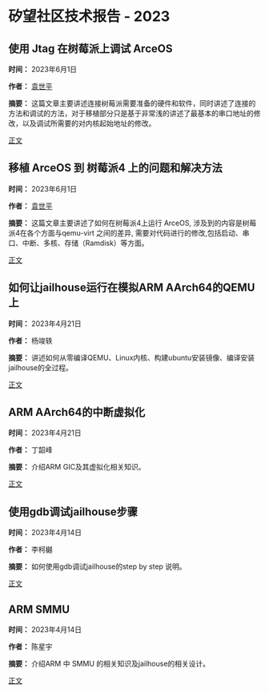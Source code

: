 # 矽望社区技术报告 - 2023


## 使用 Jtag 在树莓派上调试 ArceOS

**时间：** 2023年6月1日

**作者：** [袁世平](robert_yuan@pku.edu.cn)

**摘要：** 这篇文章主要讲述连接树莓派需要准备的硬件和软件，同时讲述了连接的方法和调试的方法，对于移植部分只是基于非常浅的讲述了最基本的串口地址的修改，以及调试所需要的对内核起始地址的修改。

[正文](Raspi4-debug-with-jtag.md)

## 移植 ArceOS 到 树莓派4 上的问题和解决方法

**时间：** 2023年6月1日

**作者：** [袁世平](robert_yuan@pku.edu.cn)

**摘要：** 这篇文章主要讲述了如何在树莓派4上运行 ArceOS, 涉及到的内容是树莓派4在各个方面与qemu-virt 之间的差异, 需要对代码进行的修改,包括启动、串口、中断、多核、存储（Ramdisk）等方面。

[正文](How-to-run-ArceOS-on-raspi4.md)


## 如何让jailhouse运行在模拟ARM AArch64的QEMU上

**时间：** 2023年4月21日

**作者：** 杨竣轶

**摘要：** 讲述如何从零编译QEMU、Linux内核、构建ubuntu安装镜像、编译安装jailhouse的全过程。

[正文](20230421_ARM64-QEMU-jailhouse.md)


## ARM AArch64的中断虚拟化

**时间：** 2023年4月21日

**作者：** 丁韶峰

**摘要：** 介绍ARM GIC及其虚拟化相关知识。

[正文](20230421_gicv.md)


## 使用gdb调试jailhouse步骤

**时间：** 2023年4月14日

**作者：** 李柯樾

**摘要：** 如何使用gdb调试jailhouse的step by step 说明。

[正文](20230414_gdb_debug_jailhouse.md)


## ARM SMMU 

**时间：** 2023年4月14日

**作者：** 陈星宇

**摘要：** 介绍ARM 中 SMMU 的相关知识及jailhouse的相关设计。

[正文](20230414_ARM_SMMU.md)
